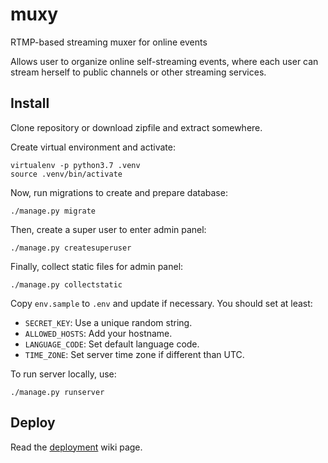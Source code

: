 # muxy

RTMP-based streaming muxer for online events

Allows user to organize online self-streaming events, where each user can
stream herself to public channels or other streaming services.

## Install

Clone repository or download zipfile and extract somewhere.

Create virtual environment and activate:

```
virtualenv -p python3.7 .venv
source .venv/bin/activate
```

Now, run migrations to create and prepare database:

```
./manage.py migrate
```

Then, create a super user to enter admin panel:

```
./manage.py createsuperuser
```

Finally, collect static files for admin panel:

```
./manage.py collectstatic
```

Copy `env.sample` to `.env` and update if necessary. You should set at least:

- `SECRET_KEY`: Use a unique random string.
- `ALLOWED_HOSTS`: Add your hostname.
- `LANGUAGE_CODE`: Set default language code.
- `TIME_ZONE`: Set server time zone if different than UTC.

To run server locally, use:

```
./manage.py runserver
```


## Deploy

Read the [deployment](https://github.com/munshkr/muxy/wiki/Deploy) wiki page.
